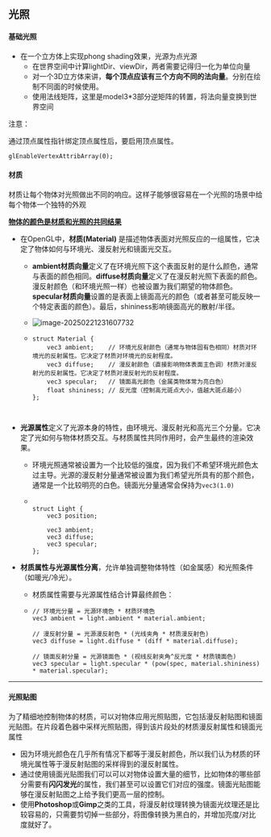## 光照

#### 基础光照

* 在一个立方体上实现phong shading效果，光源为点光源
  * 在世界空间中计算lightDir、viewDir，两者需要记得归一化为单位向量
  * 对一个3D立方体来讲，**每个顶点应该有三个方向不同的法向量**。分别在绘制不同面的时候使用。
  * 使用法线矩阵，这里是model3*3部分逆矩阵的转置，将法向量变换到世界空间



注意：

通过顶点属性指针绑定顶点属性后，要启用顶点属性。

```
glEnableVertexAttribArray(0);
```



#### 材质

材质让每个物体对光照做出不同的响应。这样子能够很容易在一个光照的场景中给每个物体一个独特的外观

<u>**物体的颜色是材质和光照的共同结果**</u>



* 在OpenGL中，**材质(Material)** 是描述物体表面对光照反应的一组属性，它决定了物体如何与环境光、漫反射光和镜面光交互。

  * **ambient材质向量**定义了在环境光照下这个表面反射的是什么颜色，通常与表面的颜色相同。**diffuse材质向量**定义了在漫反射光照下表面的颜色。漫反射颜色（和环境光照一样）也被设置为我们期望的物体颜色。**specular材质向量**设置的是表面上镜面高光的颜色（或者甚至可能反映一个特定表面的颜色）。最后，shininess影响镜面高光的散射/半径。

  * ![image-20250221231607732](E:\myLearnOpengl\日志文档\光照.assets\image-20250221231607732.png)

  * ```
    struct Material {
        vec3 ambient;    // 环境光反射颜色（通常与物体固有色相同）材质对环境光的反射属性。它决定了材质对环境光的反射程度。
        vec3 diffuse;    // 漫反射颜色（直接影响物体表面主色调）材质对漫反射光的反射属性。它决定了材质对漫反射光的反射程度。
        vec3 specular;   // 镜面高光颜色（金属类物体常为亮白色）
        float shininess; // 反光度（控制高光斑点大小，值越大斑点越小）
    };
    
    
    
    ```

* **光源属性**定义了光源本身的特性，由环境光、漫反射光和高光三个分量。它决定了光如何与物体材质交互。与材质属性共同作用时，会产生最终的渲染效果。

  * 环境光照通常被设置为一个比较低的强度，因为我们不希望环境光颜色太过主导。光源的漫反射分量通常被设置为我们希望光所具有的那个颜色，通常是一个比较明亮的白色。镜面光分量通常会保持为`vec3(1.0)`

  * ```
    
    struct Light {
        vec3 position;
    
        vec3 ambient;
        vec3 diffuse;
        vec3 specular;
    };
    ```

* **材质属性与光源属性分离**，允许单独调整物体特性（如金属感）和光照条件（如暖光/冷光）。

  * 材质属性需要与光源属性结合计算最终颜色：

  * ```
    // 环境光分量 = 光源环境色 * 材质环境色
    vec3 ambient = light.ambient * material.ambient;
    
    // 漫反射分量 = 光源漫反射色 * (光线夹角 * 材质漫反射色)
    vec3 diffuse = light.diffuse * (diff * material.diffuse);
    
    // 镜面反射分量 = 光源镜面色 * (视线反射夹角^反光度 * 材质镜面色)
    vec3 specular = light.specular * (pow(spec, material.shininess) * material.specular);
    
    ```




***

#### 光照贴图

​	为了精细地控制物体的材质，可以对物体应用光照贴图，它包括漫反射贴图和镜面光贴图。在片段着色器中采样光照贴图，得到该片段处的材质漫反射属性和镜面光属性



* 因为环境光颜色在几乎所有情况下都等于漫反射颜色，所以我们认为材质的环境光属性等于漫反射贴图的采样得到的漫反射属性。
* 通过使用镜面光贴图我们可以可以对物体设置大量的细节，比如物体的哪些部分需要有**闪闪发光**的属性，我们甚至可以设置它们对应的强度。镜面光贴图能够在漫反射贴图之上给予我们更高一层的控制。
* 使用**Photoshop**或**Gimp**之类的工具，将漫反射纹理转换为镜面光纹理还是比较容易的，只需要剪切掉一些部分，将图像转换为黑白的，并增加亮度/对比度就好了。

